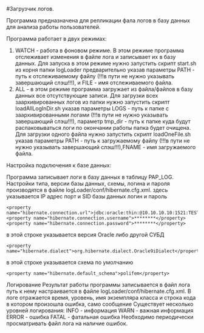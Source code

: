 #Загрузчик логов.

Программа предназначена для репликации фала логов в базу данных для анализа работы пользователей.

Программа работает в двух режимах:
1. WATCH - работа в фоновом режиме. В этом режиме программа отслеживает изменения в файле лога и записывает их в базу данных. Для запуска в этом режиме нужно запустить скрипт start.sh из корня папки logLoader предварительно 
указав параметры PATH - путь к отслеживаемому файлу (!!!в пути не нужно указывать завершающий слэш!!!),
и FILE - имя отслеживаемого файла.
1. ALL - в этом режиме программа загружает из файла/файлов в базу данных все отсутствующие  записи. Для загрузки всех заархивированных логов из папки нужно запустить скрипт loadAllLogInDir.sh указав
параметры  LOGS - путь к папке с заархивированными логами (!!!в пути не нужно указывать завершающий слэш!!!),
параметр tmp_dir - путь к папке куда будут распаковываться логи по окончании работы папка будет очищена.
Для загрузки одного файла нужно запустить скрипт loadOneFile.sh указав параметры PATH - путь к загружаемому файлу
(!!!в пути не нужно указывать завершающий слэш!!!),FNAME - имя загружаемого файла.


Настройка подключения к базе данных:

Программа записывает логи в базу данных в таблицу PAP_LOG.
Настройки типа, версии базы данных, схемы, логина и пароля производятся
в файле logLoader/conf/hibernate.cfg.xml.
здесь указывается IP адрес порт и SID базы данных логин и пароль
   
    <property name="hibernate.connection.url">jdbc:oracle:thin:@10.10.10.10:1521:TEST</property>
    <property name="hibernate.connection.username">********</property>
    <property name="hibernate.connection.password">********</property>

в этой строке указывается версия Oracle либо другой СУБД

    <property name="hibernate.dialect">org.hibernate.dialect.Oracle9iDialect</property>

в этой строке указывается схема по умолчанию

    <property name="hibernate.default_schema">polifem</property>

Логирование
Результат работы программы записывается в файл лога путь к нему настраивается
в файле logLoader/conf/hibernate.cfg.xml.
В логе отражается время, уровень, имя экземпляра класса и строка кода в котором произошла ошибка, само сообщение
Существует несколько уровней логирования:
    INFO - информация
    WARN - важная информация
    ERROR - ошибка
    FATAL - фатальная ошибка
Необходимо периодически просматривать файл лога на наличие ошибок.
